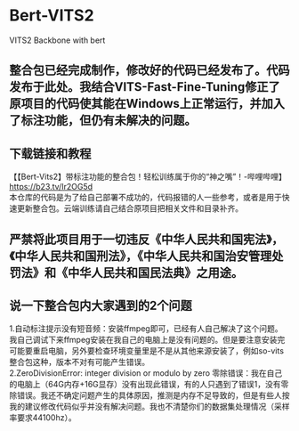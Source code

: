 # Bert-VITS2

VITS2 Backbone with bert
## 整合包已经完成制作，修改好的代码已经发布了。代码发布于此处。我结合VITS-Fast-Fine-Tuning修正了原项目的代码使其能在Windows上正常运行，并加入了标注功能，但仍有未解决的问题。

## 下载链接和教程
【【Bert-Vits2】带标注功能的整合包！轻松训练属于你的“神之嘴”！-哔哩哔哩】 https://b23.tv/Ir2OG5d   
本仓库的代码是为了给自己部署不成功的，代码报错的人一些参考，或者是用于快速更新整合包。云端训练请自己结合原项目把相关文件和目录补齐。

## 严禁将此项目用于一切违反《中华人民共和国宪法》，《中华人民共和国刑法》，《中华人民共和国治安管理处罚法》和《中华人民共和国民法典》之用途。

## 说一下整合包内大家遇到的2个问题
1.自动标注提示没有短音频：安装ffmpeg即可，已经有人自己解决了这个问题。我自己调试下来ffmpeg安装在我自己的电脑上是没有问题的。但是要注意安装完可能要重启电脑，另外要检查环境变量里是不是从其他来源安装了，例如so-vits整合包这种，版本不对有可能产生错误。   
2.ZeroDivisionError: integer division or modulo by zero 零除错误：我在自己的电脑上（64G内存+16G显存）没有出现此错误，有的人只遇到了错误1，没有零除错误。我还不确定问题产生的具体原因，推测是内存不足导致的，但是有些人按我的建议修改代码似乎并没有解决问题。我也不清楚你们的数据集处理情况（采样率要求44100hz）。
